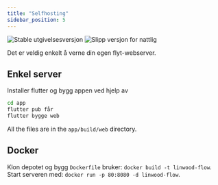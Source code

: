 ```yaml
---
title: "Selfhosting"
sidebar_position: 5
---
```


![Stable utgivelsesversjon](https://img.shields.io/badge/dynamic/yaml?color=c4840d&label=Stable&query=%24.version&url=https%3A%2F%2Fraw.githubusercontent.com%2FLinwoodCloud%2FFlow%2Fstable%2Fapp%2Fpubspec.yaml&style=for-the-badge) ![Slipp versjon for nattlig](https://img.shields.io/badge/dynamic/yaml?color=f7d28c&label=Nightly&query=%24.version&url=https%3A%2F%2Fraw.githubusercontent.com%2FLinwoodCloud%2FFlow%2Fnightly%2Fapp%2Fpubspec.yaml&style=for-the-badge)

Det er veldig enkelt å verne din egen flyt-webserver.

## Enkel server

Installer flutter og bygg appen ved hjelp av

```bash
cd app
flutter pub får
flutter bygge web
```

All the files are in the `app/build/web` directory.

## Docker

Klon depotet og bygg `Dockerfile` bruker: `docker build -t linwood-flow`. Start serveren med: `docker run -p 80:8080 -d linwood-flow`.
